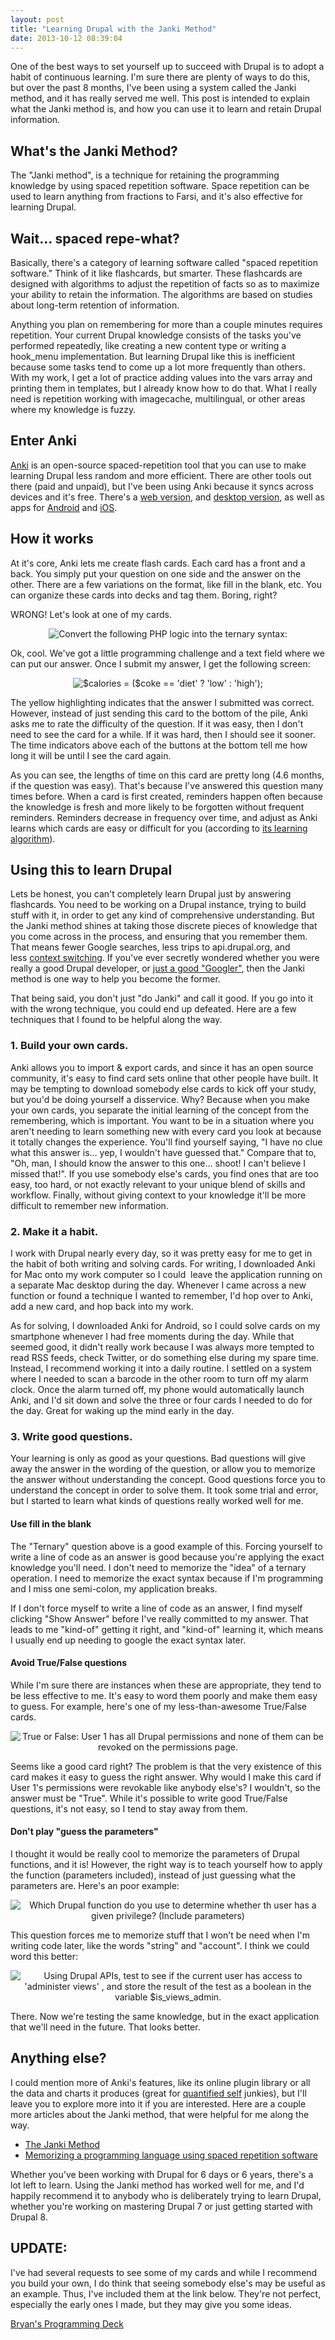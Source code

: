 ```yaml
---
layout: post
title: "Learning Drupal with the Janki Method"
date: 2013-10-12 08:39:04
---
```


<p class="p1">
  One of the best ways to set yourself up to succeed with Drupal is to adopt a habit of continuous learning. I'm sure there are plenty of ways to do this, but over the past 8 months, I've been using a system called the Janki method, and it has really served me well. This post is intended to explain what the Janki method is, and how you can use it to learn and retain Drupal information.
</p>

## What's the Janki Method?

<p class="p1">
  The "Janki method", is a technique for retaining the programming knowledge by using spaced repetition software. Space repetition can be used to learn anything from fractions to Farsi, and it's also effective for learning Drupal.
</p>

## Wait… spaced repe-what?

<p class="p1">
  Basically, there's a category of learning software called "spaced repetition software." Think of it like flashcards, but smarter. These flashcards are designed with algorithms to adjust the repetition of facts so as to maximize your ability to retain the information. The algorithms are based on studies about long-term retention of information.
</p>

<p class="p1">
  Anything you plan on remembering for more than a couple minutes requires repetition. Your current Drupal knowledge consists of the tasks you've performed repeatedly, like creating a new content type or writing a hook_menu implementation. But learning Drupal like this is inefficient because some tasks tend to come up a lot more frequently than others. With my work, I get a lot of practice adding values into the vars array and printing them in templates, but I already know how to do that. What I really need is repetition working with imagecache, multilingual, or other areas where my knowledge is fuzzy.
</p>

## Enter Anki

<p class="p1">
  <img alt="" src="http://bryanbraun.com/sites/default/files/anki_kl.png" style="float: right;" /><a href="http://ankisrs.net/" target="_blank">Anki</a> is an open-source spaced-repetition tool that you can use to make learning Drupal less random and more efficient. There are other tools out there (paid and unpaid), but I've been using Anki because it syncs across devices and it's free. There's a <a href="https://ankiweb.net/" target="_blank">web version</a>, and <a href="http://ankisrs.net/#download" target="_blank">desktop version</a>, as well as apps for <a href="https://play.google.com/store/apps/details?id=com.ichi2.anki" target="_blank">Android</a> and <a href="https://itunes.apple.com/us/app/ankisrs/id373493387?mt=8" target="_blank">iOS</a>.
</p>

## How it works

<p class="p1">
  At it's core, Anki lets me create flash cards. Each card has a front and a back. You simply put your question on one side and the answer on the other. There are a few variations on the format, like fill in the blank, etc. You can organize these cards into decks and tag them. Boring, right?
</p>

<p class="p1">
  WRONG! Let's look at one of my cards.
</p>

<p class="p1" style="text-align: center;">
  <img alt="Convert the following PHP logic into the ternary syntax:" src="http://bryanbraun.com/sites/default/files/anki-1.png" />
</p>

<p class="p1">
  Ok, cool. We've got a little programming challenge and a text field where we can put our answer. Once I submit my answer, I get the following screen:
</p>

<p class="p1" style="text-align: center;">
  <img alt="$calories = ($coke == 'diet' ? 'low' : 'high');" src="http://bryanbraun.com/sites/default/files/anki-2.png" />
</p>

<p class="p1">
  The yellow highlighting indicates that the answer I submitted was correct. However, instead of just sending this card to the bottom of the pile, Anki asks me to rate the difficulty of the question. If it was easy, then I don't need to see the card for a while. If it was hard, then I should see it sooner. The time indicators above each of the buttons at the bottom tell me how long it will be until I see the card again.
</p>

<p class="p1">
  As you can see, the lengths of time on this card are pretty long (4.6 months, if the question was easy). That's because I've answered this question many times before. When a card is first created, reminders happen often because the knowledge is fresh and more likely to be forgotten without frequent reminders. Reminders decrease in frequency over time, and adjust as Anki learns which cards are easy or difficult for you (according to <a href="http://ankisrs.net/docs/manual.html#_what_spaced_repetition_algorithm_does_anki_use" target="_blank"><span class="s1">its learning algorithm</span></a>).
</p>

## Using this to learn Drupal

<p class="p1">
  Lets be honest, you can't completely learn Drupal just by answering flashcards. You need to be working on a Drupal instance, trying to build stuff with it, in order to get any kind of comprehensive understanding. But the Janki method shines at taking those discrete pieces of knowledge that you come across in the process, and ensuring that you remember them. That means fewer Google searches, less trips to api.drupal.org, and less <a href="http://www.bryanbraun.com/2012/06/25/multitasking-and-context-switching"><span class="s1">context switching</span></a>. If you've ever secretly wondered whether you were really a good Drupal developer, or <a href="http://www.hanselman.com/blog/AmIReallyADeveloperOrJustAGoodGoogler.aspx" target="_blank"><span class="s1">just a good "Googler"</span></a>, then the Janki method is one way to help you become the former.
</p>

<p class="p1">
  That being said, you don't just "do Janki" and call it good. If you go into it with the wrong technique, you could end up defeated. Here are a few techniques that I found to be helpful along the way.
</p>

### 1. Build your own cards.

<p class="p2">
  Anki allows you to import & export cards, and since it has an open source community, it's easy to find card sets online that other people have built. It may be tempting to download somebody else cards to kick off your study, but you'd be doing yourself a disservice. Why? Because when you make your own cards, you separate the initial learning of the concept from the remembering, which is important. You want to be in a situation where you aren't needing to learn something new with every card you look at because it totally changes the experience. You'll find yourself saying, "I have no clue what this answer is… yep, I wouldn't have guessed that." Compare that to, "Oh, man, I should know the answer to this one… shoot! I can't believe I missed that!". If you use somebody else's cards, you find ones that are too easy, too hard, or not exactly relevant to your unique blend of skills and workflow. Finally, without giving context to your knowledge it'll be more difficult to remember new information.
</p>

### 2. Make it a habit.

<p class="p2">
  I work with Drupal nearly every day, so it was pretty easy for me to get in the habit of both writing and solving cards. For writing, I downloaded Anki for Mac onto my work computer so I could  leave the application running on a separate Mac desktop during the day. Whenever I came across a new function or found a technique I wanted to remember, I'd hop over to Anki, add a new card, and hop back into my work.
</p>

<p class="p1">
  As for solving, I downloaded Anki for Android, so I could solve cards on my smartphone whenever I had free moments during the day. While that seemed good, it didn't really work because I was always more tempted to read RSS feeds, check Twitter, or do something else during my spare time. Instead, I recommend working it into a daily routine. I settled on a system where I needed to scan a barcode in the other room to turn off my alarm clock. Once the alarm turned off, my phone would automatically launch Anki, and I'd sit down and solve the three or four cards I needed to do for the day. Great for waking up the mind early in the day.
</p>

### 3. Write good questions.

<p class="p1">
  Your learning is only as good as your questions. Bad questions will give away the answer in the wording of the question, or allow you to memorize the answer without understanding the concept. Good questions force you to understand the concept in order to solve them. It took some trial and error, but I started to learn what kinds of questions really worked well for me.
</p>

#### Use fill in the blank

<p class="p1">
  The "Ternary" question above is a good example of this. Forcing yourself to write a line of code as an answer is good because you're applying the exact knowledge you'll need. I don't need to memorize the "idea" of a ternary operation. I need to memorize the exact syntax because if I'm programming and I miss one semi-colon, my application breaks. 
</p>

<p class="p1">
  If I don't force myself to write a line of code as an answer, I find myself clicking "Show Answer" before I've really committed to my answer. That leads to me "kind-of" getting it right, and "kind-of" learning it, which means I usually end up needing to google the exact syntax later.
</p>

#### Avoid True/False questions

<p class="p2">
  While I'm sure there are instances when these are appropriate, they tend to be less effective to me. It's easy to word them poorly and make them easy to guess. For example, here's one of my less-than-awesome True/False cards.
</p>

<p class="p2" style="text-align: center;">
  <img alt="True or False: User 1 has all Drupal permissions and none of them can be revoked on the permissions page." src="http://bryanbraun.com/sites/default/files/anki-3.png" />
</p>

<p class="p1">
  Seems like a good card right? The problem is that the very existence of this card makes it easy to guess the right answer. Why would I make this card if User 1's permissions were revokable like anybody else's? I wouldn't, so the answer must be "True". While it's possible to write good True/False questions, it's not easy, so I tend to stay away from them.
</p>

#### Don't play "guess the parameters"

<p class="p1">
  I thought it would be really cool to memorize the parameters of Drupal functions, and it is! However, the right way is to teach yourself how to apply the function (parameters included), instead of just guessing what the parameters are. Here's an poor example:
</p>

<p class="p1" style="text-align: center;">
  <img alt="Which Drupal function do you use to determine whether th user has a given privilege? (Include parameters)" src="http://bryanbraun.com/sites/default/files/anki-4.png" />
</p>

<p class="p1">
  This question forces me to memorize stuff that I won't be need when I'm writing code later, like the words "string" and "account". I think we could word this better:
</p>

<p class="p1" style="text-align: center;">
  <img alt="Using Drupal APIs, test to see if the current user has access to 'administer views' , and store the result of the test as a boolean in the variable $is_views_admin." src="http://bryanbraun.com/sites/default/files/anki-5.png" />
</p>

<p class="p1">
  There. Now we're testing the same knowledge, but in the exact application that we'll need in the future. That looks better.
</p>

## Anything else?

<p class="p1">
  I could mention more of Anki's features, like its online plugin library or all the data and charts it produces (great for <a href="http://en.wikipedia.org/wiki/Quantified_Self"><span class="s1">quantified self</span></a> junkies), but I'll leave you to explore more into it if you are interested. Here are a couple more articles about the Janki method, that were helpful for me along the way.
</p>

<ul class="ul1">
  <li class="li3">
    <a href="http://www.jackkinsella.ie/2011/12/05/janki-method.html"><span class="s2">The Janki Method</span></a>
  </li>
  <li class="li3">
    <span class="s2"><a href="http://sivers.org/srs">Memorizing a programming language using spaced repetition software</a></span>
  </li>
</ul>

<p class="p1">
  Whether you've been working with Drupal for 6 days or 6 years, there's a lot left to learn. Using the Janki method has worked well for me, and I'd happily recommend it to anybody who is deliberately trying to learn Drupal, whether you're working on mastering Drupal 7 or just getting started with Drupal 8.
</p>

## UPDATE:

<p class="p1">
  I've had several requests to see some of my cards and while I recommend you build your own, I do think that seeing somebody else's may be useful as an example. Thus, I've included them at the link below. They're not perfect, especially the early ones I made, but they may give you some ideas.
</p>

<p class="p1">
  <a href="http://www.bryanbraun.com/sites/default/files/Bryan%27s%20Programming%20Deck.apkg">Bryan's Programming Deck</a>
</p>